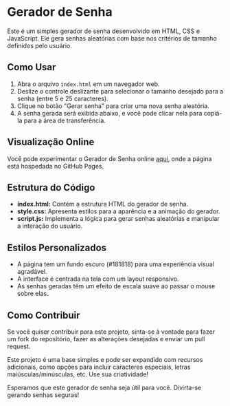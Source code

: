 # Gerador de Senha

Este é um simples gerador de senha desenvolvido em HTML, CSS e JavaScript. Ele gera senhas aleatórias com base nos critérios de tamanho definidos pelo usuário.

## Como Usar

1. Abra o arquivo `index.html` em um navegador web.
2. Deslize o controle deslizante para selecionar o tamanho desejado para a senha (entre 5 e 25 caracteres).
3. Clique no botão "Gerar senha" para criar uma nova senha aleatória.
4. A senha gerada será exibida abaixo, e você pode clicar nela para copiá-la para a área de transferência.

## Visualização Online

Você pode experimentar o Gerador de Senha online [aqui](https://mateusalj.github.io/GeradorDeSenhas/), onde a página está hospedada no GitHub Pages.

## Estrutura do Código

- **index.html:** Contém a estrutura HTML do gerador de senha.
- **style.css:** Apresenta estilos para a aparência e a animação do gerador.
- **script.js:** Implementa a lógica para gerar senhas aleatórias e manipular a interação do usuário.

## Estilos Personalizados

- A página tem um fundo escuro (#181818) para uma experiência visual agradável.
- A interface é centrada na tela com um layout responsivo.
- As senhas geradas têm um efeito de escala suave ao passar o mouse sobre elas.

## Como Contribuir

Se você quiser contribuir para este projeto, sinta-se à vontade para fazer um fork do repositório, fazer as alterações desejadas e enviar um pull request.

Este projeto é uma base simples e pode ser expandido com recursos adicionais, como opções para incluir caracteres especiais, letras maiúsculas/minúsculas, etc. Use sua criatividade!

Esperamos que este gerador de senha seja útil para você. Divirta-se gerando senhas seguras!

